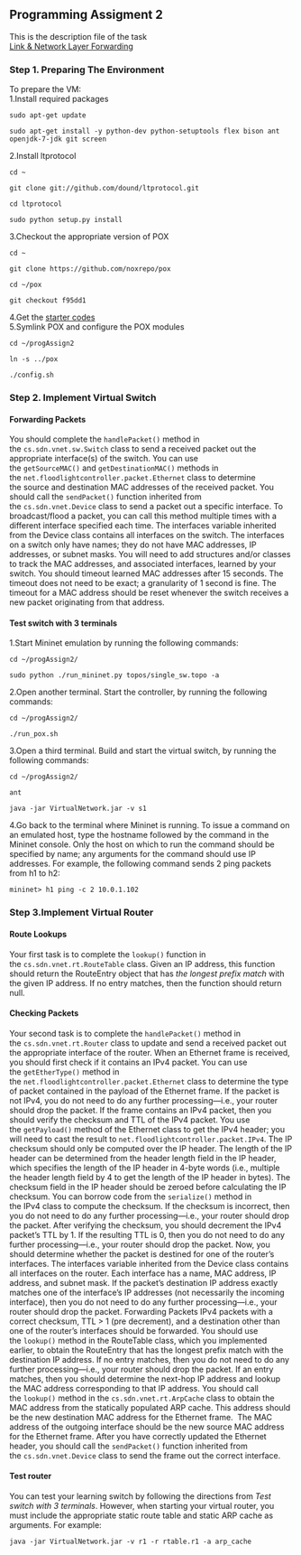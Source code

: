 ## Programming Assigment 2
This is the description file of the task <br>
[Link & Network Layer Forwarding](https://github.com/louisja1/ComputerNetworkingAssignments/blob/master/Assignment%233/Mininet-P2.docx)<br>
### Step 1. Preparing The Environment
To prepare the VM: <br>
1.Install required packages
```
sudo apt-get update
```
```
sudo apt-get install -y python-dev python-setuptools flex bison ant openjdk-7-jdk git screen
```
2.Install ltprotocol
```
cd ~ 
```
```
git clone git://github.com/dound/ltprotocol.git 
```
```
cd ltprotocol 
```
```
sudo python setup.py install
```
3.Checkout the appropriate version of POX
```
cd ~
```
```
git clone https://github.com/noxrepo/pox
```
```
cd ~/pox 
```
```
git checkout f95dd1
```
4.Get the [starter codes](http://www.cs.sjtu.edu.cn//~yzhu/courses/comnet_18fall/ProgrammingAssignments/progAssign2.tar)<br>
5.Symlink POX and configure the POX modules
```
cd ~/progAssign2
```
```
ln -s ../pox
```
```
./config.sh
```
### Step 2. Implement Virtual Switch
#### Forwarding Packets
You should complete the `handlePacket()` method in the `cs.sdn.vnet.sw.Switch` class to send a received packet out the appropriate interface(s) of the switch. You can use the `getSourceMAC()` and `getDestinationMAC()` methods in the `net.floodlightcontroller.packet.Ethernet` class to determine the source and destination MAC addresses of the received packet.
You should call the `sendPacket()` function inherited from the `cs.sdn.vnet.Device` class to send a packet out a specific interface. To broadcast/flood a packet, you can call this method multiple times with a different interface specified each time. The interfaces variable inherited from the Device class contains all interfaces on the switch. The interfaces on a switch only have names; they do not have MAC addresses, IP addresses, or subnet masks.
You will need to add structures and/or classes to track the MAC addresses, and associated interfaces, learned by your switch. You should timeout learned MAC addresses after 15 seconds. The timeout does not need to be exact; a granularity of 1 second is fine. The timeout for a MAC address should be reset whenever the switch receives a new packet originating from that address.
#### Test switch with 3 terminals
1.Start Mininet emulation by running the following commands:
```
cd ~/progAssign2/
```
```
sudo python ./run_mininet.py topos/single_sw.topo -a
```
2.Open another terminal. Start the controller, by running the following commands:
```
cd ~/progAssign2/
```
```
./run_pox.sh
```
3.Open a third terminal. Build and start the virtual switch, by running the following commands:
```
cd ~/progAssign2/
```
```
ant
```
```
java -jar VirtualNetwork.jar -v s1
```
4.Go back to the terminal where Mininet is running. To issue a command on an emulated host, type the hostname followed by the command in the Mininet console. Only the host on which to run the command should be specified by name; any arguments for the command should use IP addresses. For example, the following command sends 2 ping packets from h1 to h2:
```
mininet> h1 ping -c 2 10.0.1.102
```
### Step 3.Implement Virtual Router
#### Route Lookups
Your first task is to complete the `lookup()` function in the `cs.sdn.vnet.rt.RouteTable` class. Given an IP address, this function should return the RouteEntry object that has _the longest prefix match_ with the given IP address. If no entry matches, then the function should return null.
#### Checking Packets
Your second task is to complete the `handlePacket()` method in the `cs.sdn.vnet.rt.Router` class to update and send a received packet out the appropriate interface of the router.
When an Ethernet frame is received, you should first check if it contains an IPv4 packet. You can use the `getEtherType()` method in the `net.floodlightcontroller.packet.Ethernet` class to determine the type of packet contained in the payload of the Ethernet frame. If the packet is not IPv4, you do not need to do any further processing—i.e., your router should drop the packet.
If the frame contains an IPv4 packet, then you should verify the checksum and TTL of the IPv4 packet. You use the `getPayload()` method of the Ethernet class to get the IPv4 header; you will need to cast the result to `net.floodlightcontroller.packet.IPv4`.
The IP checksum should only be computed over the IP header. The length of the IP header can be determined from the header length field in the IP header, which specifies the length of the IP header in 4-byte words (i.e., multiple the header length field by 4 to get the length of the IP header in bytes). The checksum field in the IP header should be zeroed before calculating the IP checksum. You can borrow code from the `serialize()` method in the IPv4 class to compute the checksum. If the checksum is incorrect, then you do not need to do any further processing—i.e., your router should drop the packet.
After verifying the checksum, you should decrement the IPv4 packet’s TTL by 1. If the resulting TTL is 0, then you do not need to do any further processing—i.e., your router should drop the packet.
Now, you should determine whether the packet is destined for one of the router’s interfaces. The interfaces variable inherited from the Device class contains all interfaces on the router. Each interface has a name, MAC address, IP address, and subnet mask. If the packet’s destination IP address exactly matches one of the interface’s IP addresses (not necessarily the incoming interface), then you do not need to do any further processing—i.e., your router should drop the packet.
Forwarding Packets
IPv4 packets with a correct checksum, TTL > 1 (pre decrement), and a destination other than one of the router’s interfaces should be forwarded. You should use the `lookup()` method in the RouteTable class, which you implemented earlier, to obtain the RouteEntry that has the longest prefix match with the destination IP address. If no entry matches, then you do not need to do any further processing—i.e., your router should drop the packet.
If an entry matches, then you should determine the next-hop IP address and lookup the MAC address corresponding to that IP address. You should call the `lookup()` method in the `cs.sdn.vnet.rt.ArpCache` class to obtain the MAC address from the statically populated ARP cache. This address should be the new destination MAC address for the Ethernet frame.  The MAC address of the outgoing interface should be the new source MAC address for the Ethernet frame.
After you have correctly updated the Ethernet header, you should call the `sendPacket()` function inherited from the `cs.sdn.vnet.Device` class to send the frame out the correct interface.
#### Test router
You can test your learning switch by following the directions from _Test switch with 3 terminals_. However, when starting your virtual router, you must include the appropriate static route table and static ARP cache as arguments. For example:
```
java -jar VirtualNetwork.jar -v r1 -r rtable.r1 -a arp_cache
```
